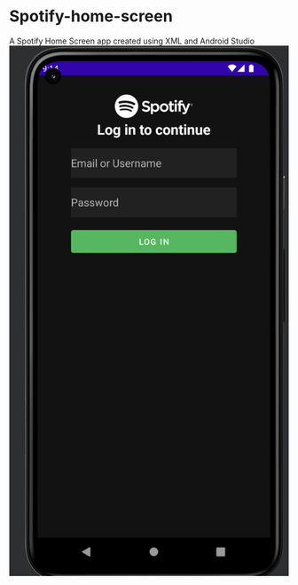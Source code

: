 # Spotify-home-screen
A Spotify Home Screen app created using XML and Android Studio
<img src='./spotify.png'>
